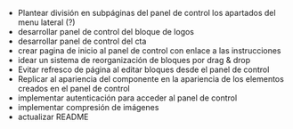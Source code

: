 - Plantear división en subpáginas del panel de control los apartados del menu lateral (?)
- desarrollar panel de control del bloque de logos
- desarrollar panel de control del cta
- crear pagina de inicio al panel de control con enlace a las instrucciones
- idear un sistema de reorganización de bloques por drag & drop
- Evitar refresco de página al editar bloques desde el panel de control
- Replicar al apariencia del componente en la apariencia de los elementos creados en el panel de control
- implementar autenticación para acceder al panel de control
- implementar compresión de imágenes
- actualizar README
